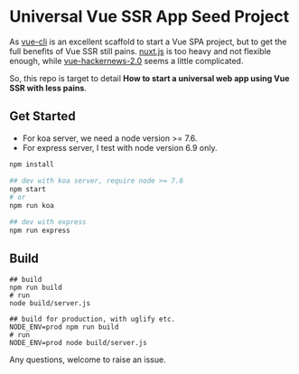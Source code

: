 # Universal Vue SSR App Seed Project

As [vue-cli](https://github.com/vuejs/vue-cli) is an excellent scaffold to start a Vue SPA project, but to get the full benefits of Vue SSR still pains. [nuxt.js](https://nuxtjs.org/) is too heavy and not flexible enough, while [vue-hackernews-2.0](https://github.com/vuejs/vue-hackernews-2.0) seems a little complicated.

So, this repo is target to detail **How to start a universal web app using Vue SSR with less pains**.

## Get Started

- For koa server, we need a node version >= 7.6.
- For express server, I test with node version 6.9 only.

```bash
npm install

## dev with koa server, require node >= 7.6
npm start 
# or 
npm run koa

## dev with express
npm run express
```

## Build
```
## build
npm run build
# run
node build/server.js

## build for production, with uglify etc.
NODE_ENV=prod npm run build
# run
NODE_ENV=prod node build/server.js
```

Any questions, welcome to raise an issue.
